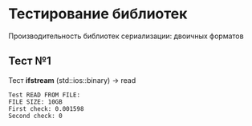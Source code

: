 # Тестирование библиотек
Производительность библиотек сериализации: двоичных форматов

## Тест №1
Тест **ifstream** (std::ios::binary) -> read 
```
Test READ FROM FILE: 
FILE SIZE: 10GB
First check: 0.001598
Second check: 0
```

